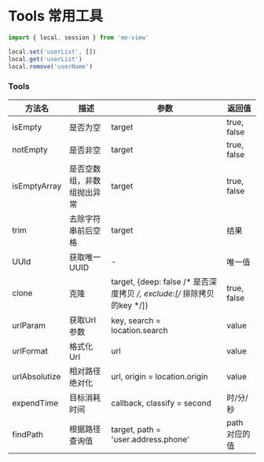 
# Tools 常用工具
``` js
import { local, session } from 'me-view'
```
``` js
local.set('userList', [])
local.get('userList')
local.remove('userName')
```

### Tools

| 方法名        | 描述                       | 参数                                                                    | 返回值        |
| ------------- | -------------------------- | ----------------------------------------------------------------------- | ------------- |
| isEmpty       | 是否为空                   | target                                                                  | true, false   |
| notEmpty      | 是否非空                   | target                                                                  | true, false   |
| isEmptyArray  | 是否空数组，非数组抛出异常 | target                                                                  | true, false   |
| trim          | 去除字符串前后空格         | target                                                                  | 结果          |
| UUId          | 获取唯一UUID               | -                                                                       | 唯一值        |
| clone         | 克隆                       | target, {deep: false /* 是否深度拷贝 */, exclude:[/* 排除拷贝的key */]} | true, false   |
| urlParam      | 获取Url参数                | key, search = location.search                                           | value         |
| urlFormat     | 格式化Url                  | url                                                                     | value         |
| urlAbsolutize | 相对路径绝对化             | url, origin = location.origin                                           | value         |
| expendTime    | 目标消耗时间               | callback, classify = second                                             | 时/分/秒      |
| findPath      | 根据路径查询值             | target, path = 'user.address.phone'                                     | path 对应的值 |
